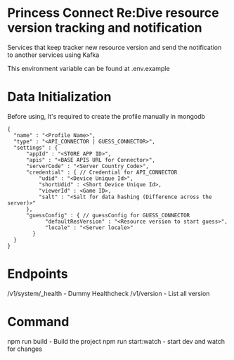 # Princess Connect Re:Dive resource version tracking and notification

Services that keep tracker new resource version and send the notification to another services using Kafka

This environment variable can be found at .env.example

# Data Initialization
Before using, It's required to create the profile manually in mongodb
```
{
  "name" : "<Profile Name>",
  "type" : "<API_CONNECTOR | GUESS_CONNECTOR>",
  "settings" : {
      "appId" : "<STORE APP ID>",
      "apis" : "<BASE APIS URL for Connector>",
      "serverCode" : "<Server Country Code>",
      "credential" : { // Credential for API_CONNECTOR
          "udid" : "<Device Unique Id>",
          "shortUdid" : <Short Device Unique Id>,
          "viewerId" : <Game ID>,
          "salt" : "<Salt for data hashing (Difference across the server)>"
      },
      "guessConfig" : { // guessConfig for GUESS_CONNECTOR
            "defaultResVersion" : "<Resource version to start guess>",
            "locale" : "<Server locale>"
        }
  }
}
```

# Endpoints
/v1/system/_health - Dummy Healthcheck
/v1/version - List all version


# Command

npm run build - Build the project
npm run start:watch - start dev and watch for changes
